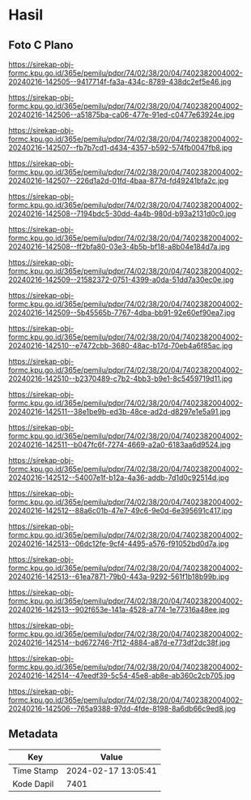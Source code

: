 # Hasil

## Foto C Plano

https://sirekap-obj-formc.kpu.go.id/365e/pemilu/pdpr/74/02/38/20/04/7402382004002-20240216-142505--9417714f-fa3a-434c-8789-438dc2ef5e46.jpg

https://sirekap-obj-formc.kpu.go.id/365e/pemilu/pdpr/74/02/38/20/04/7402382004002-20240216-142506--a51875ba-ca06-477e-91ed-c0477e63924e.jpg

https://sirekap-obj-formc.kpu.go.id/365e/pemilu/pdpr/74/02/38/20/04/7402382004002-20240216-142507--fb7b7cd1-d434-4357-b592-574fb0047fb8.jpg

https://sirekap-obj-formc.kpu.go.id/365e/pemilu/pdpr/74/02/38/20/04/7402382004002-20240216-142507--226d1a2d-01fd-4baa-877d-fd49241bfa2c.jpg

https://sirekap-obj-formc.kpu.go.id/365e/pemilu/pdpr/74/02/38/20/04/7402382004002-20240216-142508--7194bdc5-30dd-4a4b-980d-b93a2131d0c0.jpg

https://sirekap-obj-formc.kpu.go.id/365e/pemilu/pdpr/74/02/38/20/04/7402382004002-20240216-142508--ff2bfa80-03e3-4b5b-bf18-a8b04e184d7a.jpg

https://sirekap-obj-formc.kpu.go.id/365e/pemilu/pdpr/74/02/38/20/04/7402382004002-20240216-142509--21582372-0751-4399-a0da-51dd7a30ec0e.jpg

https://sirekap-obj-formc.kpu.go.id/365e/pemilu/pdpr/74/02/38/20/04/7402382004002-20240216-142509--5b45565b-7767-4dba-bb91-92e60ef90ea7.jpg

https://sirekap-obj-formc.kpu.go.id/365e/pemilu/pdpr/74/02/38/20/04/7402382004002-20240216-142510--e7472cbb-3680-48ac-b17d-70eb4a6f85ac.jpg

https://sirekap-obj-formc.kpu.go.id/365e/pemilu/pdpr/74/02/38/20/04/7402382004002-20240216-142510--b2370489-c7b2-4bb3-b9e1-8c5459719d11.jpg

https://sirekap-obj-formc.kpu.go.id/365e/pemilu/pdpr/74/02/38/20/04/7402382004002-20240216-142511--38e1be9b-ed3b-48ce-ad2d-d8297e1e5a91.jpg

https://sirekap-obj-formc.kpu.go.id/365e/pemilu/pdpr/74/02/38/20/04/7402382004002-20240216-142511--b047fc6f-7274-4669-a2a0-6183aa6d9524.jpg

https://sirekap-obj-formc.kpu.go.id/365e/pemilu/pdpr/74/02/38/20/04/7402382004002-20240216-142512--54007e1f-b12a-4a36-addb-7d1d0c92514d.jpg

https://sirekap-obj-formc.kpu.go.id/365e/pemilu/pdpr/74/02/38/20/04/7402382004002-20240216-142512--88a6c01b-47e7-49c6-9e0d-6e395691c417.jpg

https://sirekap-obj-formc.kpu.go.id/365e/pemilu/pdpr/74/02/38/20/04/7402382004002-20240216-142513--06dc12fe-9cf4-4495-a576-f91052bd0d7a.jpg

https://sirekap-obj-formc.kpu.go.id/365e/pemilu/pdpr/74/02/38/20/04/7402382004002-20240216-142513--61ea7871-79b0-443a-9292-561f1b18b99b.jpg

https://sirekap-obj-formc.kpu.go.id/365e/pemilu/pdpr/74/02/38/20/04/7402382004002-20240216-142513--902f653e-141a-4528-a774-1e77316a48ee.jpg

https://sirekap-obj-formc.kpu.go.id/365e/pemilu/pdpr/74/02/38/20/04/7402382004002-20240216-142514--bd672746-7f12-4884-a87d-e773df2dc38f.jpg

https://sirekap-obj-formc.kpu.go.id/365e/pemilu/pdpr/74/02/38/20/04/7402382004002-20240216-142514--47eedf39-5c54-45e8-ab8e-ab360c2cb705.jpg

https://sirekap-obj-formc.kpu.go.id/365e/pemilu/pdpr/74/02/38/20/04/7402382004002-20240216-142506--765a9388-97dd-4fde-8198-8a6db66c9ed8.jpg


## Metadata

| Key        | Value               |
| ---------- | ------------------- |
| Time Stamp | 2024-02-17 13:05:41 |
| Kode Dapil | 7401                |



